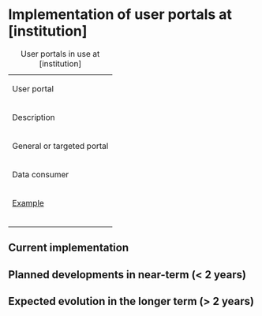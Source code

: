 Implementation of user portals at \[institution\]
=================================================

<table><caption>User portals in use at [institution]</caption><colgroup><col style="width: 100%" /></colgroup><tbody><tr class="odd"><td><p>User portal</p></td></tr><tr class="even"><td><p>Description</p></td></tr><tr class="odd"><td><p>General or targeted portal</p></td></tr><tr class="even"><td><p>Data consumer</p></td></tr><tr class="odd"><td><p><a href="#example">Example</a></p></td></tr><tr class="even"><td></td></tr><tr class="odd"><td></td></tr><tr class="even"><td></td></tr></tbody></table>

Current implementation
----------------------

Planned developments in near-term (&lt; 2 years)
------------------------------------------------

Expected evolution in the longer term (&gt; 2 years)
----------------------------------------------------
